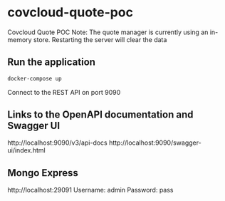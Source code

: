 # covcloud-quote-poc
Covcloud Quote POC
Note:  The quote manager is currently using an in-memory store.  Restarting the server will clear the data 


## Run the application
```bash
docker-compose up
```
Connect to the REST API on port 9090

## Links to the OpenAPI documentation and Swagger UI
http://localhost:9090/v3/api-docs
http://localhost:9090/swagger-ui/index.html


## Mongo Express
http://localhost:29091
Username: admin
Password: pass

